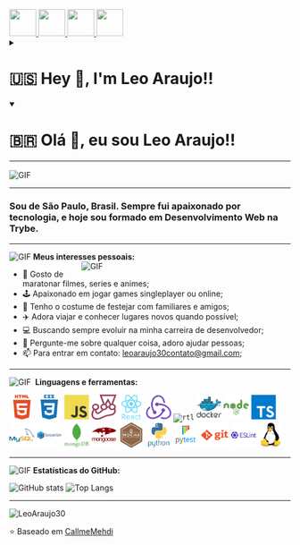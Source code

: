 <a href="https://github.com/LeoAraujo30" target="_blank">
  <img src="https://cdn.iconscout.com/icon/free/png-256/github-108-438008.png" width="48px" height="48px">
</a>
<a href="https://www.linkedin.com/in/leoaraujo30/" target="_blank">
  <img src="https://i.ibb.co/Kx2GSrT/linkedin.png" width="48px" height="48px">
</a>
<a href="https://www.instagram.com/leo_araujo30/" target="_blank">
  <img src="https://cdn.icon-icons.com/icons2/1211/PNG/512/1491579602-yumminkysocialmedia36_83067.png" width="48px" height="48px">
</a> 
<a href="https://www.facebook.com/profile.php?id=100007290915369" target="_blank">
  <img src="https://i.ibb.co/zmYNW4p/facebook.png" width="48px" height="48px">
</a>

<details>
  <summary><h1>🇺🇸 Hey 👋, I'm Leo Araujo!!</h1></summary>

  ---
  
  <img align="center" alt="GIF" src="https://user-images.githubusercontent.com/74038190/225813708-98b745f2-7d22-48cf-9150-083f1b00d6c9.gif" width="1100" height="450" />
  
  ---
  
  <h3>I'm from São Paulo, Brazil. I've always been passionate about technology, and today I'm a graduate in Web Development from Trybe.</h3>
  
  ---
  
  <img height="20" alt="GIF" src="https://github.com/joaopauloaramuni/joaopauloaramuni/blob/main/img/soulgem.gif?raw=true"/> **My personal interests:**
  <img align="right" alt="GIF" src="https://user-images.githubusercontent.com/74038190/229223263-cf2e4b07-2615-4f87-9c38-e37600f8381a.gif" width="375px" />
  - 🍿 I enjoy binge-watching movies, series, and animes;
  - 🕹️ Passionate about playing single-player or online games;
  - 🎉 I have the habit of celebrating with family and friends;
  - ✈️ Love traveling and exploring new places whenever possible;
  - 💻 Always seeking to evolve in my developer career;
  - 💬 Ask me anything, I love helping people;
  - 📫 To contact me: leoaraujo30contato@gmail.com;
  
  ---
  
  <img height="20" alt="GIF" src="https://github.com/joaopauloaramuni/joaopauloaramuni/blob/main/img/skills.gif?raw=true"/>&nbsp; **Languages and tools:**
  <p align="left">
    <code><img src="https://raw.githubusercontent.com/devicons/devicon/master/icons/html5/html5-plain-wordmark.svg" alt="html5" width="45" height="45"/></code>
    <code><img src="https://raw.githubusercontent.com/devicons/devicon/master/icons/css3/css3-plain-wordmark.svg" alt="css3" width="45" height="45"/></code>
    <code><img src="https://raw.githubusercontent.com/devicons/devicon/master/icons/javascript/javascript-original.svg" alt="javascript" width="45" height="45"/></code>
    <code><img src="https://raw.githubusercontent.com/devicons/devicon/master/icons/jest/jest-plain.svg" alt="jest" width="45" height="45" /></code>
    <code><img src="https://raw.githubusercontent.com/devicons/devicon/master/icons/react/react-original-wordmark.svg" alt="react" width="45" height="45"/></code>
    <code><img src="https://raw.githubusercontent.com/devicons/devicon/master/icons/redux/redux-original.svg" alt="redux" width="45" height="45"/></code>
    <code><img src="https://testing-library.com/img/octopus-64x64.png" alt="rtl" width="45" height="45"/></code>
    <code><img src="https://raw.githubusercontent.com/devicons/devicon/master/icons/docker/docker-original-wordmark.svg" alt="docker" width="45" height="45"/></code>
    <code><img src="https://raw.githubusercontent.com/devicons/devicon/master/icons/nodejs/nodejs-plain-wordmark.svg" alt="nodejs" width="45" height="45" /></code>
    <code><img src="https://raw.githubusercontent.com/devicons/devicon/master/icons/typescript/typescript-original.svg" alt="typescript" width="45" height="45"/></code>
    <code><img src="https://raw.githubusercontent.com/devicons/devicon/master/icons/mysql/mysql-original-wordmark.svg" alt="mysql" width="45" height="45"/></code>
    <code><img src="https://raw.githubusercontent.com/devicons/devicon/master/icons/sequelize/sequelize-original-wordmark.svg" alt="sequelize" width="45" height="45"/></code>
    <code><img src="https://raw.githubusercontent.com/devicons/devicon/master/icons/mongodb/mongodb-plain-wordmark.svg" alt="mongodb" width="45" height="45"/></code>
    <code><img src="https://raw.githubusercontent.com/devicons/devicon/master/icons/mongoose/mongoose-original-wordmark.svg" alt="mongoose" width="45" height="45" /></code>
    <code><img src="https://raw.githubusercontent.com/devicons/devicon/master/icons/mocha/mocha-original.svg" alt="mocha" width="45" height="45"/></code>
    <code><img src="https://raw.githubusercontent.com/devicons/devicon/master/icons/python/python-original-wordmark.svg" alt="python" width="45" height="45" /></code>
    <code><img src="https://raw.githubusercontent.com/devicons/devicon/master/icons/pytest/pytest-original-wordmark.svg" alt="pytest" width="45" height="45" /></code>
    <code><img src="https://raw.githubusercontent.com/devicons/devicon/master/icons/git/git-plain-wordmark.svg" alt="git" width="50" height="45"/></code>
    <code><img src="https://raw.githubusercontent.com/devicons/devicon/master/icons/eslint/eslint-plain-wordmark.svg" alt="eslint" width="45" height="45" /></code>
    <code><img src="https://raw.githubusercontent.com/devicons/devicon/master/icons/linux/linux-original.svg" alt="linux" width="45" height="45" /></code>
  </p>
  
  ---
  
  <img height="20" alt="GIF" src="https://github.com/joaopauloaramuni/joaopauloaramuni/blob/main/img/graphic.gif?raw=true"/> **GitHub Stats:**
  <div>
    <img alt="GitHub stats" width="451px" src="https://github-readme-stats.vercel.app/api?username=LeoAraujo30&theme=transparent&hide=contribs"/>
    <img alt="Top Langs" width="310px" src="https://github-readme-stats.vercel.app/api/top-langs/?username=LeoAraujo30&layout=compact&theme=transparent"/>
  </div>
  
  ---
  
  <p align="left"> <img src="https://komarev.com/ghpvc/?username=LeoAraujo30" alt="LeoAraujo30" /> </p>
  
  ⭐️ Based on [CallmeMehdi](https://github.com/CallmeMehdi)
</details>









<details open>
  <summary><h1>🇧🇷 Olá 👋, eu sou Leo Araujo!!</h1></summary>

  ---

  <img align="center" alt="GIF" src="https://user-images.githubusercontent.com/74038190/225813708-98b745f2-7d22-48cf-9150-083f1b00d6c9.gif" width="1100" height="450" />
  
  ---
  
  <h3>Sou de São Paulo, Brasil. Sempre fui apaixonado por tecnologia, e hoje sou formado em Desenvolvimento Web na Trybe.</h3>

  ---
  
  <img height="20" alt="GIF" src="https://github.com/joaopauloaramuni/joaopauloaramuni/blob/main/img/soulgem.gif?raw=true"/> **Meus interesses pessoais:**
  <img align="right" alt="GIF" src="https://user-images.githubusercontent.com/74038190/229223263-cf2e4b07-2615-4f87-9c38-e37600f8381a.gif" width="375px" />
  - 🍿 Gosto de maratonar filmes, series e animes;
  - 🕹️ Apaixonado em jogar games singleplayer ou online;
  - 🎉 Tenho o costume de festejar com familiares e amigos;
  - ✈️ Adora viajar e conhecer lugares novos quando possível;
  - 💻 Buscando sempre evoluir na minha carreira de desenvolvedor;
  - 💬 Pergunte-me sobre qualquer coisa, adoro ajudar pessoas;
  - 📫 Para entrar em contato: leoaraujo30contato@gmail.com;
  
  ---
  
  <img height="20" alt="GIF" src="https://github.com/joaopauloaramuni/joaopauloaramuni/blob/main/img/skills.gif?raw=true"/>&nbsp; **Linguagens e ferramentas:**
  <p align="left">
    <code><img src="https://raw.githubusercontent.com/devicons/devicon/master/icons/html5/html5-plain-wordmark.svg" alt="html5" width="45" height="45"/></code>
    <code><img src="https://raw.githubusercontent.com/devicons/devicon/master/icons/css3/css3-plain-wordmark.svg" alt="css3" width="45" height="45"/></code>
    <code><img src="https://raw.githubusercontent.com/devicons/devicon/master/icons/javascript/javascript-original.svg" alt="javascript" width="45" height="45"/></code>
    <code><img src="https://raw.githubusercontent.com/devicons/devicon/master/icons/jest/jest-plain.svg" alt="jest" width="45" height="45" /></code>
    <code><img src="https://raw.githubusercontent.com/devicons/devicon/master/icons/react/react-original-wordmark.svg" alt="react" width="45" height="45"/></code>
    <code><img src="https://raw.githubusercontent.com/devicons/devicon/master/icons/redux/redux-original.svg" alt="redux" width="45" height="45"/></code>
    <code><img src="https://testing-library.com/img/octopus-64x64.png" alt="rtl" width="45" height="45"/></code>
    <code><img src="https://raw.githubusercontent.com/devicons/devicon/master/icons/docker/docker-original-wordmark.svg" alt="docker" width="45" height="45"/></code>
    <code><img src="https://raw.githubusercontent.com/devicons/devicon/master/icons/nodejs/nodejs-plain-wordmark.svg" alt="nodejs" width="45" height="45" /></code>
    <code><img src="https://raw.githubusercontent.com/devicons/devicon/master/icons/typescript/typescript-original.svg" alt="typescript" width="45" height="45"/></code>
    <code><img src="https://raw.githubusercontent.com/devicons/devicon/master/icons/mysql/mysql-original-wordmark.svg" alt="mysql" width="45" height="45"/></code>
    <code><img src="https://raw.githubusercontent.com/devicons/devicon/master/icons/sequelize/sequelize-original-wordmark.svg" alt="sequelize" width="45" height="45"/></code>
    <code><img src="https://raw.githubusercontent.com/devicons/devicon/master/icons/mongodb/mongodb-plain-wordmark.svg" alt="mongodb" width="45" height="45"/></code>
    <code><img src="https://raw.githubusercontent.com/devicons/devicon/master/icons/mongoose/mongoose-original-wordmark.svg" alt="mongoose" width="45" height="45" /></code>
    <code><img src="https://raw.githubusercontent.com/devicons/devicon/master/icons/mocha/mocha-original.svg" alt="mocha" width="45" height="45"/></code>
    <code><img src="https://raw.githubusercontent.com/devicons/devicon/master/icons/python/python-original-wordmark.svg" alt="python" width="45" height="45" /></code>
    <code><img src="https://raw.githubusercontent.com/devicons/devicon/master/icons/pytest/pytest-original-wordmark.svg" alt="pytest" width="45" height="45" /></code>
    <code><img src="https://raw.githubusercontent.com/devicons/devicon/master/icons/git/git-plain-wordmark.svg" alt="git" width="50" height="45"/></code>
    <code><img src="https://raw.githubusercontent.com/devicons/devicon/master/icons/eslint/eslint-plain-wordmark.svg" alt="eslint" width="45" height="45" /></code>
    <code><img src="https://raw.githubusercontent.com/devicons/devicon/master/icons/linux/linux-original.svg" alt="linux" width="45" height="45" /></code>
  </p>
  
  ---
  
  <img height="20" alt="GIF" src="https://github.com/joaopauloaramuni/joaopauloaramuni/blob/main/img/graphic.gif?raw=true"/> **Estatísticas do GitHub:**
  <div>
    <img alt="GitHub stats" width="451px" src="https://github-readme-stats.vercel.app/api?username=LeoAraujo30&theme=transparent&hide=contribs"/>
    <img alt="Top Langs" width="310px" src="https://github-readme-stats.vercel.app/api/top-langs/?username=LeoAraujo30&layout=compact&theme=transparent"/>
  </div>
  
  ---
  
  <p align="left"> <img src="https://komarev.com/ghpvc/?username=LeoAraujo30" alt="LeoAraujo30" /> </p>
  
  ⭐️ Baseado em [CallmeMehdi](https://github.com/CallmeMehdi)
</details>
